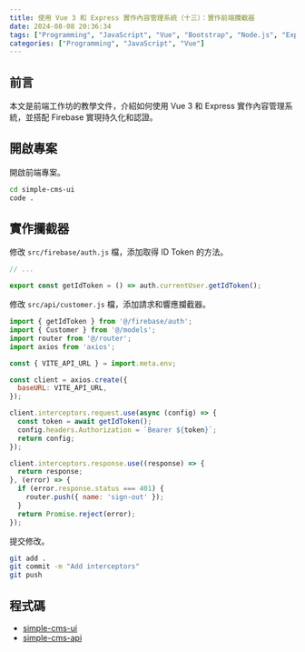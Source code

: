 ```yaml
---
title: 使用 Vue 3 和 Express 實作內容管理系統（十三）：實作前端攔截器
date: 2024-08-08 20:36:34
tags: ["Programming", "JavaScript", "Vue", "Bootstrap", "Node.js", "Express", "Firebase", "Firestore", "CMS"]
categories: ["Programming", "JavaScript", "Vue"]
---
```


## 前言

本文是前端工作坊的教學文件，介紹如何使用 Vue 3 和 Express 實作內容管理系統，並搭配 Firebase 實現持久化和認證。

## 開啟專案

開啟前端專案。

```bash
cd simple-cms-ui
code .
```

## 實作攔截器

修改 `src/firebase/auth.js` 檔，添加取得 ID Token 的方法。

```js
// ...

export const getIdToken = () => auth.currentUser.getIdToken();
```

修改 `src/api/customer.js` 檔，添加請求和響應攔截器。

```js
import { getIdToken } from '@/firebase/auth';
import { Customer } from '@/models';
import router from '@/router';
import axios from 'axios';

const { VITE_API_URL } = import.meta.env;

const client = axios.create({
  baseURL: VITE_API_URL,
});

client.interceptors.request.use(async (config) => {
  const token = await getIdToken();
  config.headers.Authorization = `Bearer ${token}`;
  return config;
});

client.interceptors.response.use((response) => {
  return response;
}, (error) => {
  if (error.response.status === 401) {
    router.push({ name: 'sign-out' });
  }
  return Promise.reject(error);
});
```

提交修改。

```bash
git add .
git commit -m "Add interceptors"
git push
```

## 程式碼

- [simple-cms-ui](https://github.com/memochou1993/simple-cms-ui)
- [simple-cms-api](https://github.com/memochou1993/simple-cms-api)
